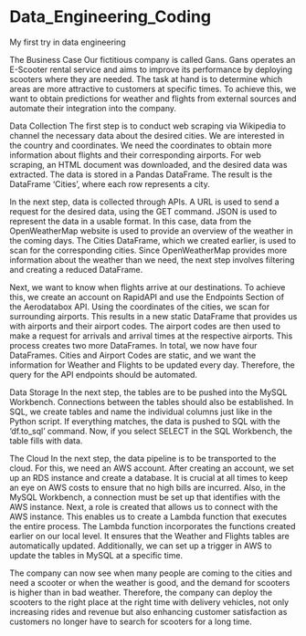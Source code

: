 # Data_Engineering_Coding
My first try in data engineering

The Business Case
Our fictitious company is called Gans. Gans operates an E-Scooter rental service and aims to improve its performance by deploying scooters where they are needed. The task at hand is to determine which areas are more attractive to customers at specific times. To achieve this, we want to obtain predictions for weather and flights from external sources and automate their integration into the company.

Data Collection
The first step is to conduct web scraping via Wikipedia to channel the necessary data about the desired cities. We are interested in the country and coordinates. We need the coordinates to obtain more information about flights and their corresponding airports. For web scraping, an HTML document was downloaded, and the desired data was extracted. The data is stored in a Pandas DataFrame. The result is the DataFrame ‘Cities’, where each row represents a city.

In the next step, data is collected through APIs. A URL is used to send a request for the desired data, using the GET command. JSON is used to represent the data in a usable format. In this case, data from the OpenWeatherMap website is used to provide an overview of the weather in the coming days. The Cities DataFrame, which we created earlier, is used to scan for the corresponding cities. Since OpenWeatherMap provides more information about the weather than we need, the next step involves filtering and creating a reduced DataFrame. 

Next, we want to know when flights arrive at our destinations. To achieve this, we create an account on RapidAPI and use the Endpoints Section of the Aerodatabox API. Using the coordinates of the cities, we scan for surrounding airports. This results in a new static DataFrame that provides us with airports and their airport codes. The airport codes are then used to make a request for arrivals and arrival times at the respective airports. This process creates two more DataFrames. In total, we now have four DataFrames. Cities and Airport Codes are static, and we want the information for Weather and Flights to be updated every day. Therefore, the query for the API endpoints should be automated.

Data Storage
In the next step, the tables are to be pushed into the MySQL Workbench. Connections between the tables should also be established. In SQL, we create tables and name the individual columns just like in the Python script. If everything matches, the data is pushed to SQL with the ‘df.to_sql’ command. Now, if you select SELECT in the SQL Workbench, the table fills with data.

The Cloud
In the next step, the data pipeline is to be transported to the cloud. For this, we need an AWS account. After creating an account, we set up an RDS instance and create a database. It is crucial at all times to keep an eye on AWS costs to ensure that no high bills are incurred. Also, in the MySQL Workbench, a connection must be set up that identifies with the AWS instance. Next, a role is created that allows us to connect with the AWS instance. This enables us to create a Lambda function that executes the entire process. The Lambda function incorporates the functions created earlier on our local level. It ensures that the Weather and Flights tables are automatically updated. Additionally, we can set up a trigger in AWS to update the tables in MySQL at a specific time.

The company can now see when many people are coming to the cities and need a scooter or when the weather is good, and the demand for scooters is higher than in bad weather. Therefore, the company can deploy the scooters to the right place at the right time with delivery vehicles, not only increasing rides and revenue but also enhancing customer satisfaction as customers no longer have to search for scooters for a long time. 
